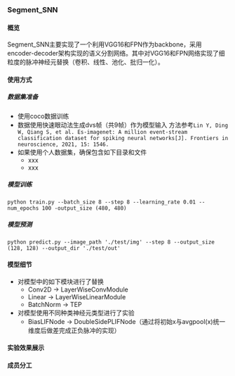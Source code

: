 ### Segment_SNN
#### 概览
Segment_SNN主要实现了一个利用VGG16和FPN作为backbone，采用encoder-decoder架构实现的语义分割网络。其中对VGG16和FPN网络实现了细粒度的脉冲神经元替换（卷积、线性、池化、批归一化）。
#### 使用方式
##### 数据集准备
+ 使用coco数据训练
+ 数据使用快速眼动法生成dvs帧（共9帧）作为模型输入
方法参考`Lin Y, Ding W, Qiang S, et al. Es-imagenet: A million event-stream classification dataset for spiking neural networks[J]. Frontiers in neuroscience, 2021, 15: 1546.`
+ 如果使用个人数据集，确保包含如下目录和文件
  + xxx
  + xxx
##### 模型训练
``
python train.py --batch_size 8 --step 8 --learning_rate 0.01 --num_epochs 100 -output_size (480, 480)
``

##### 模型预测
``
python predict.py --image_path './test/img' --step 8 --output_size (128, 128) --output_dir './test/out'
``
#### 模型细节
+ 对模型中的如下模块进行了替换
  + Conv2D $\rightarrow$ LayerWiseConvModule
  + Linear $\rightarrow$ LayerWiseLinearModule
  + BatchNorm $\rightarrow$ TEP
+ 对模型使用不同种类神经元类型进行了实验
  + BiasLIFNode $\rightarrow$ DoubleSidePLIFNode（通过将初始x与avgpool(x)统一维度后做差完成正负脉冲的实现）
#### 实验效果展示

#### 成员分工
